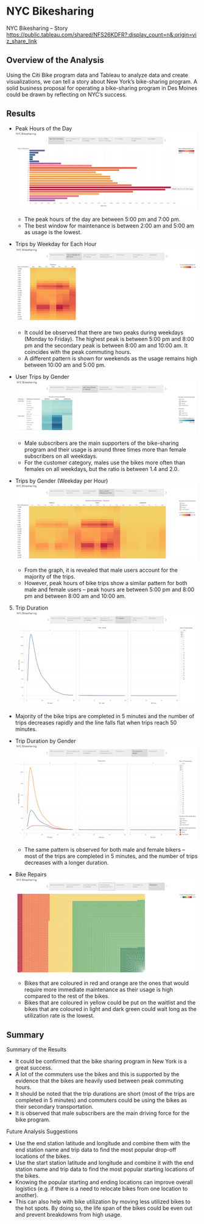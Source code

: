 # NYC Bikesharing
NYC Bikesharing – Story 
https://public.tableau.com/shared/NFS26KDFR?:display_count=n&:origin=viz_share_link

## Overview of the Analysis
Using the Citi Bike program data and Tableau to analyze data and create visualizations, we can tell a story about New York’s bike-sharing program.  A solid business proposal for operating a bike-sharing program in Des Moines could be drawn by reflecting on NYC’s success. 


## Results
- Peak Hours of the Day
![Peak Hours of the Day](https://github.com/SzeWingChan/bikesharing/blob/main/Resources/Peak%20Hours%20of%20the%20Day.png)
  - The peak hours of the day are between 5:00 pm and 7:00 pm.
  - The best window for maintenance is between 2:00 am and 5:00 am as usage is the lowest. 

- Trips by Weekday for Each Hour
![Trips by Weekday for Each Hour](https://github.com/SzeWingChan/bikesharing/blob/main/Resources/Trips%20by%20Weekday%20for%20Each%20Hour.png)
  - It could be observed that there are two peaks during weekdays (Monday to Friday). The highest peak is between 5:00 pm and 8:00 pm and the secondary peak is between 8:00 am and 10:00 am.  It coincides with the peak commuting hours.
  -  A different pattern is shown for weekends as the usage remains high between 10:00 am and 5:00 pm.

- User Trips by Gender
![User Trips by Gender by Weekday](https://github.com/SzeWingChan/bikesharing/blob/main/Resources/User%20Trips%20by%20Gender%20by%20Weekday.png)
  - Male subscribers are the main supporters of the bike-sharing program and their usage is around three times more than female subscribers on all weekdays. 
  - For the customer category, males use the bikes more often than females on all weekdays, but the ratio is between 1.4 and 2.0.

- Trips by Gender (Weekday per Hour)
![Trips by Gender (Weekday per Hour)]( https://github.com/SzeWingChan/bikesharing/blob/main/Resources/Trips%20by%20Gender%20(Weekday%20per%20Hour).png)
  - From the graph, it is revealed that male users account for the majority of the trips.
  - However, peak hours of bike trips show a similar pattern for both male and female users – peak hours are between 5:00 pm and 8:00 pm and between 8:00 am and 10:00 am.

5. Trip Duration
![Trip Duration](https://github.com/SzeWingChan/bikesharing/blob/main/Resources/Trip%20Duration2.png)
  - Majority of the bike trips are completed in 5 minutes and the number of trips decreases rapidly and the line falls flat when trips reach 50 minutes.  

- Trip Duration by Gender
![Trip Duration by Gender](https://github.com/SzeWingChan/bikesharing/blob/main/Resources/Trip%20Duration%20by%20Gender.png)
  - The same pattern is observed for both male and female bikers – most of the trips are completed in 5 minutes, and the number of trips decreases with a longer duration.  

- Bike Repairs
![Bike Repairs]( https://github.com/SzeWingChan/bikesharing/blob/main/Resources/Bike%20Repairs.png)
  - Bikes that are coloured in red and orange are the ones that would require more immediate maintenance as their usage is high compared to the rest of the bikes.  
  - Bikes that are coloured in yellow could be put on the waitlist and the bikes that are coloured in light and dark green could wait long as the utilization rate is the lowest.


## Summary
Summary of the Results
- It could be confirmed that the bike sharing program in New York is a great success.  
- A lot of the commuters use the bikes and this is supported by the evidence that the bikes are heavily used between peak commuting hours.
- It should be noted that the trip durations are short (most of the trips are completed in 5 minutes) and commuters could be using the bikes as their secondary transportation.
- It is observed that male subscribers are the main driving force for the bike program.

Future Analysis Suggestions
- Use the end station latitude and longitude and combine them with the end station name and trip data to find the most popular drop-off locations of the bikes.  
- Use the start station latitude and longitude and combine it with the end station name and trip data to find the most popular starting locations of the bikes.  
- Knowing the popular starting and ending locations can improve overall logistics (e.g. if there is a need to relocate bikes from one location to another).
- This can also help with bike utilization by moving less utilized bikes to the hot spots.  By doing so, the life span of the bikes could be even out and prevent breakdowns from high usage.
